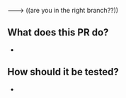 --->  ((are you in the right branch??))
## What does this PR do?
 - 
## How should it be tested?
 - 
